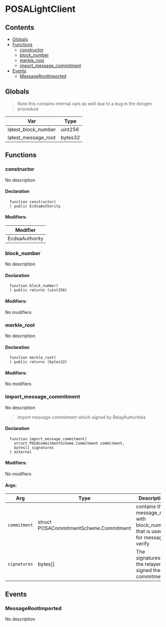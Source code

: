 # POSALightClient





## Contents
<!-- START doctoc generated TOC please keep comment here to allow auto update -->
<!-- DON'T EDIT THIS SECTION, INSTEAD RE-RUN doctoc TO UPDATE -->

- [Globals](#globals)
- [Functions](#functions)
  - [constructor](#constructor)
  - [block_number](#block_number)
  - [merkle_root](#merkle_root)
  - [import_message_commitment](#import_message_commitment)
- [Events](#events)
  - [MessageRootImported](#messagerootimported)

<!-- END doctoc generated TOC please keep comment here to allow auto update -->

## Globals

> Note this contains internal vars as well due to a bug in the docgen procedure

| Var | Type |
| --- | --- |
| latest_block_number | uint256 |
| latest_message_root | bytes32 |



## Functions

### constructor
No description


#### Declaration
```solidity
  function constructor(
  ) public EcdsaAuthority
```

#### Modifiers:
| Modifier |
| --- |
| EcdsaAuthority |



### block_number
No description


#### Declaration
```solidity
  function block_number(
  ) public returns (uint256)
```

#### Modifiers:
No modifiers



### merkle_root
No description


#### Declaration
```solidity
  function merkle_root(
  ) public returns (bytes32)
```

#### Modifiers:
No modifiers



### import_message_commitment
No description
> Import message commitment which signed by RelayAuthorities


#### Declaration
```solidity
  function import_message_commitment(
    struct POSACommitmentScheme.Commitment commitment,
    bytes[] signatures
  ) external
```

#### Modifiers:
No modifiers

#### Args:
| Arg | Type | Description |
| --- | --- | --- |
|`commitment` | struct POSACommitmentScheme.Commitment | contains the message_root with block_number that is used for message verify
|`signatures` | bytes[] | The signatures of the relayers signed the commitment.



## Events

### MessageRootImported
No description

  


